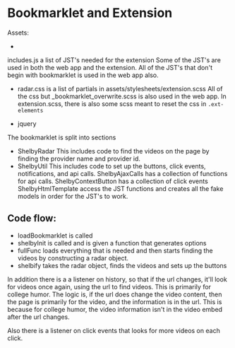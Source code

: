 # Bookmarklet and Extension

Assets:

* 
includes.js a list of JST's needed for the extension
Some of the JST's are used in both the web app and the extension.
All of the JST's that don't begin with bookmarklet is used in the web app also. 


* radar.css is a list of partials in assets/stylesheets/extension.scss
All of the css but _bookmarklet_overwrite.scss is also used in the web app.
In extension.scss, there is also some scss meant to reset the css in `.ext-elements`

* jquery


The bookmarklet is split into sections

* ShelbyRadar
This includes code to find the videos on the page by finding the provider name and provider id.
* ShelbyUtil
This includes code to set up the buttons, click events, notifications, and api calls.
ShelbyAjaxCalls has a collection of functions for api calls.
ShelbyContextButton has a collection of click events
ShelbyHtmlTemplate access the JST functions and creates all the fake models in order for the JST's to work.

## Code flow:

* loadBookmarklet is called
* shelbyInit is called and is given a function that generates options
* fullFunc loads everything that is needed and then starts finding the videos by constructing a radar object.
* shelbify takes the radar object, finds the videos and sets up the buttons

In addition there is a a listener on history, so that if the url changes, it'll look for videos once again, using the url to find videos. This is primarily for college humor. The logic is, if the url does change the video content, then the page is primarily for the video, and the information is in the url. This is because for college humor, the video information isn't in the video embed after the url changes.

Also there is a listener on click events that looks for more videos on each click.
